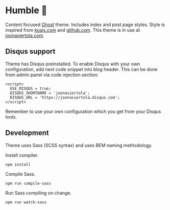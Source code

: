 # Humble :pray:

Content focused [Ghost](https://ghost.org/) theme. Includes index and post page styles. Style is inspired from [koajs.com](http://koajs.com/) and [github.com](https://github.com/). This theme is in use at [joonaviertola.com](https://joonaviertola.com).

## Disqus support

Theme has Disqus preinstalled. To enable Disqus with your own configuration, add
next code snippet into blog header. This can be done from admin panel via code injection section:

```
<script>
  USE_DISQUS = true;
  DISQUS_SHORTNAME = 'joonaviertola';
  DISQUS_URL = 'https://joonaviertola.disqus.com';
</script>
```

Remember to use your own configuration which you get from your Disqus tools.

## Development

Theme uses Sass (SCSS syntax) and uses BEM naming methodology.

Install compiler.

```
npm install
```

Compile Sass.

```
npm run compile-sass
```

Run Sass compiling on change.
```
npm run watch-sass
```
